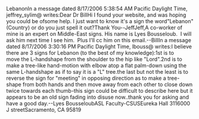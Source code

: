 LebanonIn a message dated 8/17/2006 5:38:54 AM Pacific Daylight Time, 
	jeffrey_sylim@ writes:Dear Dr BillHi I found your website, and was hoping you could be ofsome help. I just want to know it's a sign the word"Lebanon" (Country) or do you just spell it out?Thank You--JeffJeff,A co-worker of mine is an expert on Middle-East signs. His name is Lyes 
	Bousseloub.  I will ask him next time I see him.  Plus I'll cc him on this 
	email.--BillIn a message dated 8/17/2006 3:30:16 PM Pacific Daylight Time, lbouss@ 
	writes:I believe there are 3 signs for Lebanon (to the best of my knowledge):1st is to move the L-handshape from the shoulder to the hip like "Lord".2nd is to make a tree-like hand-motion with elbow atop a flat palm-down 
	using the same L-handshape as if to say it is a "L" tree.the last but not the least is to reverse the sign for "meeting" in opposing 
	direction as to make a tree-shape from both hands and then move away from 
	each other to close down twice towards each thumb-this sign could be 
	difficult to describe here but it appears to be an old sign fading into 
	disuse now..thank you for asking and have a good day.--Lyes BousseloubASL Faculty-CSUSEureka Hall 3116000 J streetSacramento, CA 95819